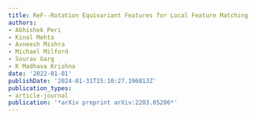 ```yaml
---
title: ReF--Rotation Equivariant Features for Local Feature Matching
authors:
- Abhishek Peri
- Kinal Mehta
- Avneesh Mishra
- Michael Milford
- Sourav Garg
- K Madhava Krishna
date: '2022-01-01'
publishDate: '2024-01-31T15:10:27.196813Z'
publication_types:
- article-journal
publication: '*arXiv preprint arXiv:2203.05206*'
---
```

